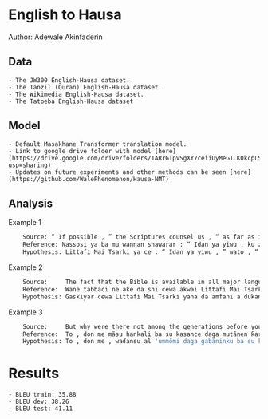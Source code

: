 # English to Hausa

Author: Adewale Akinfaderin

## Data

	- The JW300 English-Hausa dataset.
	- The Tanzil (Quran) English-Hausa dataset. 
	- The Wikimedia English-Hausa dataset.
	- The Tatoeba English-Hausa dataset

## Model

	- Default Masakhane Transformer translation model.
	- Link to google drive folder with model [here](https://drive.google.com/drive/folders/1ARrGTpVSgXY7ceiiUyMeG1LK0kcpLS4M?usp=sharing)
	- Updates on future experiments and other methods can be seen [here](https://github.com/WalePhenomenon/Hausa-NMT)

## Analysis

Example 1
```sh
	Source: “ If possible , ” the Scriptures counsel us , “ as far as it depends upon you , be peaceable with all men . ”
 	Reference: Nassosi ya ba mu wannan shawarar : “ Idan ya yiwu , ku zama lafiya da dukan mutane , gwargwadon iyawarku . ” 
 	Hypothesis: Littafi Mai Tsarki ya ce : “ Idan ya yiwu , ” wato , “ idan ya yiwu , ku zauna lafiya da dukan mutane . ”
```

Example 2
```sh
	Source:     The fact that the Bible is available in all major languages on earth is a testimony to what ?
 	Reference:  Wane tabbaci ne ake da shi cewa akwai Littafi Mai Tsarki cikin dukan manyan harsunan duniya ?
 	Hypothesis: Gaskiyar cewa Littafi Mai Tsarki yana da amfani a dukan harsuna da yawa a duniya shaida ne ga menene ?
```

Example 3
```sh
	Source:     But why were there not among the generations before you those possessing understanding , who should have forbidden the making of mischief in the earth , except a few of those whom We delivered from among them ?
 	Reference:  To , don me mãsu hankali ba su kasance daga mutãnen ƙarnõnin da suke a gabãninku ba , sunã hani daga ɓarna a cikin ƙasa ? fãce kaɗan daga wanda Muka kuɓutar daga gare su ( sun yi hanin ) .
 	Hypothesis: To , don me , waɗansu al 'ummõmi daga gabãninku ba su kasance a gabãninku ba , sunã hani daga ɓarna a cikin ƙasa ? fãce kaɗan daga wanda Muka kuɓutar daga gare su ?
```

# Results
	- BLEU train: 35.88
	- BLEU dev: 38.26
	- BLEU test: 41.11


